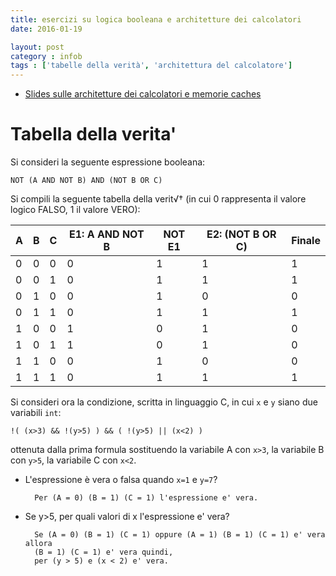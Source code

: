 ```yaml
---
title: esercizi su logica booleana e architetture dei calcolatori
date: 2016-01-19

layout: post
category : infob
tags : ['tabelle della verità', 'architettura del calcolatore']
---
```


- [Slides sulle architetture dei calcolatori e memorie caches](https://dl.dropboxusercontent.com/u/5867765/1516-published-infob/le_arch_caches.pdf)

# Tabella della verita'

Si consideri la seguente espressione booleana:

    NOT (A AND NOT B) AND (NOT B OR C)

Si compili la seguente tabella della verit√† (in cui 0 rappresenta il valore logico FALSO, 1 il valore VERO):

|  A |  B |  C | E1: A AND NOT B | NOT E1 | E2: (NOT B OR C) | Finale |
|----|----|----|-----------------|--------| ---------------- |--------|
|  0 |  0 |  0 |               0 |      1 |                1 |      1 |
|  0 |  0 |  1 |               0 |      1 |                1 |      1 |
|  0 |  1 |  0 |               0 |      1 |                0 |      0 |
|  0 |  1 |  1 |               0 |      1 |                1 |      1 |
|  1 |  0 |  0 |               1 |      0 |                1 |      0 |
|  1 |  0 |  1 |               1 |      0 |                1 |      0 |
|  1 |  1 |  0 |               0 |      1 |                0 |      0 |
|  1 |  1 |  1 |               0 |      1 |                1 |      1 |


Si consideri ora la condizione, scritta in linguaggio C, in cui `x` e `y` siano due variabili `int`:

    !( (x>3) && !(y>5) ) && ( !(y>5) || (x<2) )

ottenuta dalla prima formula sostituendo la variabile A con `x>3`, la variabile B con `y>5`, la variabile C con `x<2`.

* L'espressione è vera o falsa quando `x=1` e `y=7`?

		Per (A = 0) (B = 1) (C = 1) l'espressione e' vera.

* Se y>5, per quali valori di x l'espressione e' vera?

		Se (A = 0) (B = 1) (C = 1) oppure (A = 1) (B = 1) (C = 1) e' vera allora
		(B = 1) (C = 1) e' vera quindi,
		per (y > 5) e (x < 2) e' vera.
